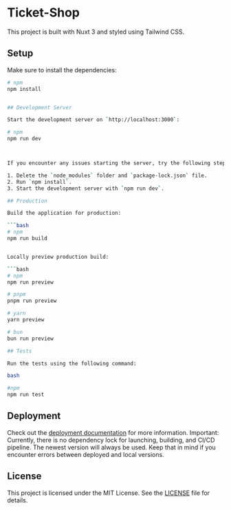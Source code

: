 # Ticket-Shop

This project is built with Nuxt 3 and styled using Tailwind CSS.

## Setup

Make sure to install the dependencies:

```bash
# npm
npm install


## Development Server

Start the development server on `http://localhost:3000`:

# npm
npm run dev



If you encounter any issues starting the server, try the following steps:

1. Delete the `node_modules` folder and `package-lock.json` file.
2. Run `npm install`.
3. Start the development server with `npm run dev`.

## Production

Build the application for production:

```bash
# npm
npm run build


Locally preview production build:

```bash
# npm
npm run preview

# pnpm
pnpm run preview

# yarn
yarn preview

# bun
bun run preview

## Tests

Run the tests using the following command:

bash

#npm
npm run test

```

## Deployment

Check out the [deployment documentation](https://nuxt.com/docs/getting-started/deployment) for more information.
Important: Currently, there is no dependency lock for launching, building, and CI/CD pipeline. The newest version will always be used. Keep that in mind if you encounter errors between deployed and local versions.

## License

This project is licensed under the MIT License. See the [LICENSE](../LICENSE) file for details.
